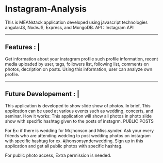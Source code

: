 # Instagram-Analysis
This is MEANstack application developed using javascript technologies angularJS, NodeJS, Express, and MongoDB.
API : Instagram API

-----------
Features : |
-----------
Get information about your instagram profile such profile information, recent media uploaded by user, tags, followers list, following list, comments on photos, decription on posts.
Using this information, user can analyze own profile.

-----------------------
Future Developement :  |
-----------------------
This application is developed to show slide show of photos. In brief, This application can be used at various events such as wedding, concerts, and seminar.
How it works:
This application will show all photos in photo slide show with specific hashtag given to the posts of instagrm. PUBLIC POSTS

For Ex: if there is wedding for Mr.jhonson and Miss.synder. Ask your every friends who are attending wedding to post wedding photos on instagram with specific hashtag for ex. #jhonsonsynderwedding.
Sign up in this application and get all public photos with specific hashtag.

For public photo access, Extra permission is needed.   



